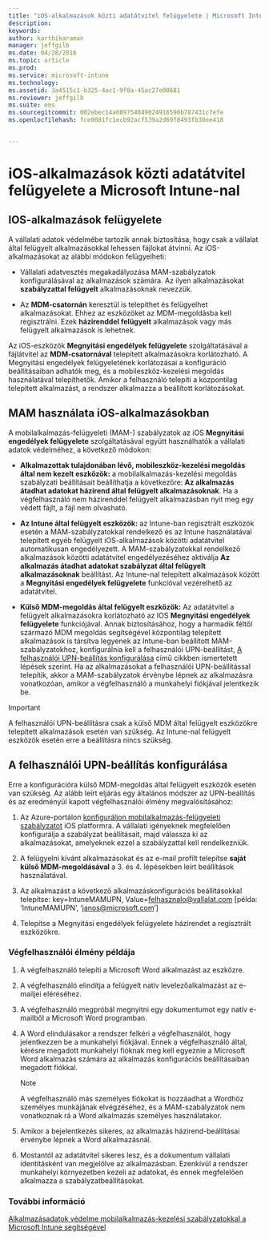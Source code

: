 ```yaml
---
title: "iOS-alkalmazások közti adatátvitel felügyelete | Microsoft Intune"
description: 
keywords: 
author: karthikaraman
manager: jeffgilb
ms.date: 04/28/2016
ms.topic: article
ms.prod: 
ms.service: microsoft-intune
ms.technology: 
ms.assetid: 3a4515c1-b325-4ac1-9f0a-45ac27e00681
ms.reviewer: jeffgilb
ms.suite: ems
ms.sourcegitcommit: 002ebec14a089754849024916590b787431c7efe
ms.openlocfilehash: fce0081fc1ecb92acf539a2d69f0493fb30ee418


---
```


# iOS-alkalmazások közti adatátvitel felügyelete a Microsoft Intune-nal
## IOS-alkalmazások felügyelete
A vállalati adatok védelmébe tartozik annak biztosítása, hogy csak a vállalat által felügyelt alkalmazásokkal lehessen fájlokat átvinni.  Az iOS-alkalmazásokat az alábbi módokon felügyelheti:

-   Vállalati adatvesztés megakadályozása MAM-szabályzatok konfigurálásával az alkalmazások számára. Az ilyen alkalmazásokat **szabályzattal felügyelt** alkalmazásoknak nevezzük.

-   Az **MDM-csatornán** keresztül is telepíthet és felügyelhet alkalmazásokat.  Ehhez az eszközöket az MDM-megoldásba kell regisztrálni. Ezek **házirenddel felügyelt** alkalmazások vagy más felügyelt alkalmazások is lehetnek.

Az iOS-eszközök **Megnyitási engedélyek felügyelete** szolgáltatásával a fájlátvitel az **MDM-csatornával** telepített alkalmazásokra korlátozható. A Megnyitási engedélyek felügyeletének korlátozásai a konfiguráció beállításaiban adhatók meg, és a mobileszköz-kezelési megoldás használatával telepíthetők.  Amikor a felhasználó telepíti a központilag telepített alkalmazást, a rendszer alkalmazza a beállított korlátozásokat.
##  MAM használata iOS-alkalmazásokban
A mobilalkalmazás-felügyeleti (MAM-) szabályzatok az iOS **Megnyitási engedélyek felügyelete** szolgáltatásával együtt használhatók a vállalati adatok védelméhez, a következő módokon:

-   **Alkalmazottak tulajdonában lévő, mobileszköz-kezelési megoldás által nem kezelt eszközök:** a mobilalkalmazás-kezelési megoldás szabályzati beállításait beállíthatja a következőre: **Az alkalmazás átadhat adatokat házirend által felügyelt alkalmazásoknak**. Ha a végfelhasználó nem házirenddel felügyelt alkalmazásban nyit meg egy védett fájlt, a fájl nem olvasható.

-   **Az Intune által felügyelt eszközök:** az Intune-ban regisztrált eszközök esetén a MAM-szabályzatokkal rendelkező és az Intune használatával telepített egyéb felügyelt iOS-alkalmazások közötti adatátvitel automatikusan engedélyezett. A MAM-szabályzatokkal rendelkező alkalmazások közötti adatátvitel engedélyezéséhez aktiválja **Az alkalmazás átadhat adatokat szabályzat által felügyelt alkalmazásoknak** beállítást. Az Intune-nal telepített alkalmazások között a **Megnyitási engedélyek felügyelete** funkcióval vezérelhető az adatátvitel.   

-   **Külső MDM-megoldás által felügyelt eszközök:** Az adatátvitel a felügyelt alkalmazásokra korlátozható az IOS **Megnyitási engedélyek felügyelete** funkciójával.
Annak biztosításához, hogy a harmadik féltől származó MDM megoldás segítségével központilag telepített alkalmazások is társítva legyenek az Intune-ban beállított MAM-szabályzatokhoz, konfigurálnia kell a felhasználói UPN-beállítást, [A felhasználói UPN-beállítás konfigurálása](#configure-user-upn-setting) című cikkben ismertetett lépések szerint.  Ha az alkalmazásokat a felhasználói UPN-beállítással telepítik, akkor a MAM-szabályzatok érvénybe lépnek az alkalmazásra vonatkozóan, amikor a végfelhasználó a munkahelyi fiókjával jelentkezik be.

> [!IMPORTANT]
> A felhasználói UPN-beállításra csak a külső MDM által felügyelt eszközökre telepített alkalmazások esetén van szükség.  Az Intune-nal felügyelt eszközök esetén erre a beállításra nincs szükség.

## A felhasználói UPN-beállítás konfigurálása
Erre a konfigurációra külső MDM-megoldás által felügyelt eszközök esetén van szükség. Az alább leírt eljárás egy általános módszer az UPN-beállítás és az eredményül kapott végfelhasználói élmény megvalósításához:


1.  Az Azure-portálon [konfiguráljon mobilalkalmazás-felügyeleti szabályzatot](create-and-deploy-mobile-app-management-policies-with-microsoft-intune.md) iOS platformra. A vállalati igényeknek megfelelően konfigurálja a szabályzat beállításait, majd válassza ki az alkalmazásokat, amelyeknek ezzel a szabályzattal kell rendelkezniük.

2.  A felügyelni kívánt alkalmazásokat és az e-mail profilt telepítse **saját külső MDM-megoldásával** a 3. és 4. lépésekben leírt beállítások használatával.

3.  Az alkalmazást a következő alkalmazáskonfigurációs beállításokkal telepítse: key=IntuneMAMUPN, Value=<felhasznalo@vallalat.com> [példa: ‘IntuneMAMUPN’, ‘janos@microsoft.com’]

4.  Telepítse a Megnyitási engedélyek felügyelete házirendet a regisztrált eszközökre.

### Végfelhasználói élmény példája

1.  A végfelhasználó telepíti a Microsoft Word alkalmazást az eszközre.

2.  A végfelhasználó elindítja a felügyelt natív levelezőalkalmazást az e-mailjei eléréséhez.

3.  A végfelhasználó megpróbál megnyitni egy dokumentumot egy natív e-mailből a Microsoft Word programban.

4.  A Word elindulásakor a rendszer felkéri a végfelhasználót, hogy jelentkezzen be a munkahelyi fiókjával.  Ennek a végfelhasználó által, kérésre megadott munkahelyi fióknak meg kell egyeznie a Microsoft Word alkalmazás számára az alkalmazás konfigurációs beállításaiban megadott fiókkal.

    > [!NOTE]
    > A végfelhasználó más személyes fiókokat is hozzáadhat a Wordhöz személyes munkájának elvégzéséhez, és a MAM-szabályzatok nem vonatkoznak rá a Word alkalmazás személyes használatakor.

5.  Amikor a bejelentkezés sikeres, az alkalmazás házirend-beállításai érvénybe lépnek a Word alkalmazásnál.

6.  Mostantól az adatátvitel sikeres lesz, és a dokumentum vállalati identitásként van megjelölve az alkalmazásban. Ezenkívül a rendszer munkahelyi környezetben kezeli az adatokat, és ennek megfelelően alkalmazza a szabályzatbeállításokat.

### További információ
[Alkalmazásadatok védelme mobilalkalmazás-kezelési szabályzatokkal a Microsoft Intune segítségével](protect-app-data-using-mobile-app-management-policies-with-microsoft-intune.md)



<!--HONumber=Jun16_HO4-->


